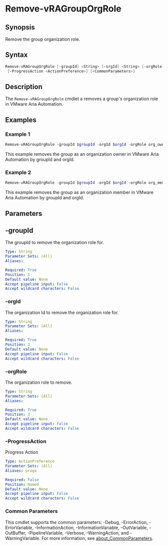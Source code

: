 # Remove-vRAGroupOrgRole

## Synopsis

Remove the group organization role.

## Syntax

```powershell
Remove-vRAGroupOrgRole [-groupId] <String> [-orgId] <String> [-orgRole] <String>
 [-ProgressAction <ActionPreference>] [<CommonParameters>]
```

## Description

The `Remove-vRAGroupOrgRole` cmdlet a removes a group's organization role in VMware Aria Automation.

## Examples

### Example 1

```powershell
Remove-vRAGroupOrgRole -groupId $groupId -orgId $orgId -orgRole org_owner
```

This example removes the group as an organization owner in VMware Aria Automation by groupId and orgId.

### Example 2

```powershell
Remove-vRAGroupOrgRole -groupId $groupId -orgId $orgId -orgRole org_member
```

This example removes the group as an organization member in VMware Aria Automation by groupId and orgId.

## Parameters

## -groupId

The groupId to remove the organization role for.

```yaml
Type: String
Parameter Sets: (All)
Aliases:

Required: True
Position: 1
Default value: None
Accept pipeline input: False
Accept wildcard characters: False
```

### -orgId

The organization Id to remove the organization role for.

```yaml
Type: String
Parameter Sets: (All)
Aliases:

Required: True
Position: 2
Default value: None
Accept pipeline input: False
Accept wildcard characters: False
```

### -orgRole

The organization role to remove.

```yaml
Type: String
Parameter Sets: (All)
Aliases:

Required: True
Position: 3
Default value: None
Accept pipeline input: False
Accept wildcard characters: False
```

### -ProgressAction

Progress Action

```yaml
Type: ActionPreference
Parameter Sets: (All)
Aliases: proga

Required: False
Position: Named
Default value: None
Accept pipeline input: False
Accept wildcard characters: False
```

### Common Parameters

This cmdlet supports the common parameters: -Debug, -ErrorAction, -ErrorVariable, -InformationAction, -InformationVariable, -OutVariable, -OutBuffer, -PipelineVariable, -Verbose, -WarningAction, and -WarningVariable. For more information, see [about_CommonParameters](http://go.microsoft.com/fwlink/?LinkID=113216).
